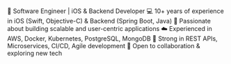 🚀 Software Engineer | iOS & Backend Developer
💻 10+ years of experience in iOS (Swift, Objective-C) & Backend (Spring Boot, Java)
📱 Passionate about building scalable and user-centric applications
☁️ Experienced in AWS, Docker, Kubernetes, PostgreSQL, MongoDB
🔧 Strong in REST APIs, Microservices, CI/CD, Agile development
📌 Open to collaboration & exploring new tech
<!--
**HariNode777/HariNode777** is a ✨ _special_ ✨ repository because its `README.md` (this file) appears on your GitHub profile.

Here are some ideas to get you started:

- 🔭 I’m currently working on ...
- 🌱 I’m currently learning ...
- 👯 I’m looking to collaborate on ...
- 🤔 I’m looking for help with ...
- 💬 Ask me about ...
- 📫 How to reach me: ...
- 😄 Pronouns: ...
- ⚡ Fun fact: ...
-->
